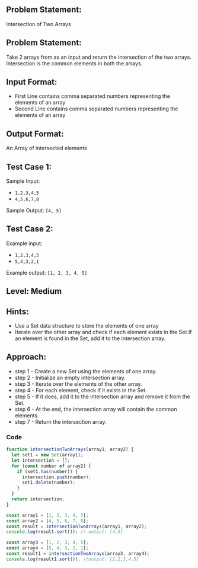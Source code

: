 ## Problem Statement:

Intersection of Two Arrays

## Problem Statement:

Take 2 arrays from as an input and return the
intersection of the two arrays.
Intersection is the common elements in both
the arrays.

## Input Format:

- First Line contains comma separated numbers representing the elements of an array
- Second Line contains comma separated numbers representing the elements of an array

## Output Format:

An Array of intersected elements

## Test Case 1:

Sample Input:

- `1,2,3,4,5`
- `4,5,6,7,8`

Sample Output:
`[4, 5]`

## Test Case 2:

Example input:

- `1,2,3,4,5`
- `5,4,3,2,1`

Example output:
`[1, 2, 3, 4, 5]`

## Level: Medium

## Hints:

- Use a Set data structure to store the
  elements of one array
- Iterate over the other array and
  check if each element exists in the
  Set.If an element is found in the
  Set, add it to the intersection array.

## Approach:

- step 1 - Create a new Set using the elements of one array.
- step 2 - Initialize an empty intersection array.
- step 3 - Iterate over the elements of the other array.
- step 4 - For each element, check if it exists in the Set.
- step 5 - If it does, add it to the intersection array and remove it from the Set.
- step 6 - At the end, the intersection array will contain the common elements.
- step 7 - Return the intersection array.

### Code

```Javascript
function intersectionTwoArrays(array1, array2) {
  let set1 = new Set(array1);
  let intersection = [];
  for (const number of array2) {
    if (set1.has(number)) {
      intersection.push(number);
      set1.delete(number);
    }
  }
  return intersection;
}

const array1 = [1, 2, 3, 4, 5];
const array2 = [4, 5, 6, 7, 8];
const result = intersectionTwoArrays(array1, array2);
console.log(result.sort()); // output: [4,5]

const array3 = [1, 2, 3, 4, 5];
const array4 = [5, 4, 3, 2, 1];
const result1 = intersectionTwoArrays(array3, array4);
console.log(result1.sort()); //output: [1,2,3,4,5]
```

